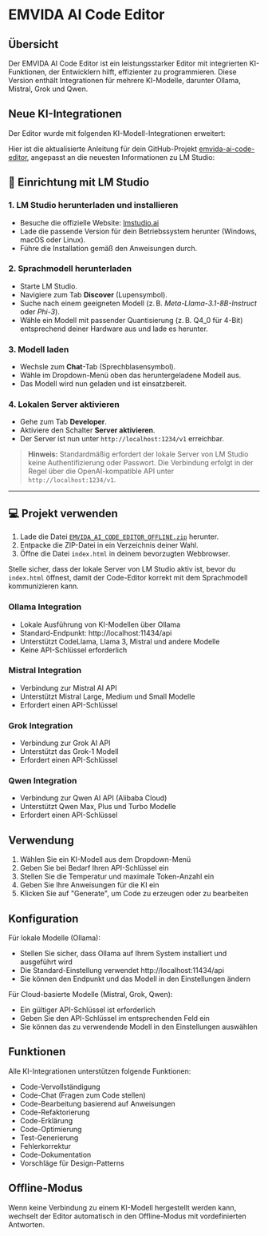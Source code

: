 # EMVIDA AI Code Editor

## Übersicht

Der EMVIDA AI Code Editor ist ein leistungsstarker Editor mit integrierten KI-Funktionen, der Entwicklern hilft, effizienter zu programmieren. Diese Version enthält Integrationen für mehrere KI-Modelle, darunter Ollama, Mistral, Grok und Qwen.

## Neue KI-Integrationen

Der Editor wurde mit folgenden KI-Modell-Integrationen erweitert:

Hier ist die aktualisierte Anleitung für dein GitHub-Projekt [emvida-ai-code-editor](https://github.com/torbesh/emvida-ai-code-editor), angepasst an die neuesten Informationen zu LM Studio:


## 🧠 Einrichtung mit LM Studio

### 1. LM Studio herunterladen und installieren

* Besuche die offizielle Website: [lmstudio.ai](https://lmstudio.ai/downloads)
* Lade die passende Version für dein Betriebssystem herunter (Windows, macOS oder Linux).
* Führe die Installation gemäß den Anweisungen durch.

### 2. Sprachmodell herunterladen

* Starte LM Studio.
* Navigiere zum Tab **Discover** (Lupensymbol).
* Suche nach einem geeigneten Modell (z. B. *Meta-Llama-3.1-8B-Instruct* oder *Phi-3*).
* Wähle ein Modell mit passender Quantisierung (z. B. Q4\_0 für 4-Bit) entsprechend deiner Hardware aus und lade es herunter.

### 3. Modell laden

* Wechsle zum **Chat**-Tab (Sprechblasensymbol).
* Wähle im Dropdown-Menü oben das heruntergeladene Modell aus.
* Das Modell wird nun geladen und ist einsatzbereit.

### 4. Lokalen Server aktivieren

* Gehe zum Tab **Developer**.
* Aktiviere den Schalter **Server aktivieren**.
* Der Server ist nun unter `http://localhost:1234/v1` erreichbar.

> **Hinweis:** Standardmäßig erfordert der lokale Server von LM Studio keine Authentifizierung oder Passwort. Die Verbindung erfolgt in der Regel über die OpenAI-kompatible API unter `http://localhost:1234/v1`.&#x20;

---

## 💻 Projekt verwenden

1. Lade die Datei [`EMVIDA_AI_CODE_EDITOR_OFFLINE.zip`](https://github.com/torbesh/emvida-ai-code-editor/blob/main/EMVIDA_AI_CODE_EDITOR_OFFLINE.zip) herunter.
2. Entpacke die ZIP-Datei in ein Verzeichnis deiner Wahl.
3. Öffne die Datei `index.html` in deinem bevorzugten Webbrowser.

Stelle sicher, dass der lokale Server von LM Studio aktiv ist, bevor du `index.html` öffnest, damit der Code-Editor korrekt mit dem Sprachmodell kommunizieren kann.


### Ollama Integration
- Lokale Ausführung von KI-Modellen über Ollama
- Standard-Endpunkt: http://localhost:11434/api
- Unterstützt CodeLlama, Llama 3, Mistral und andere Modelle
- Keine API-Schlüssel erforderlich

### Mistral Integration
- Verbindung zur Mistral AI API
- Unterstützt Mistral Large, Medium und Small Modelle
- Erfordert einen API-Schlüssel

### Grok Integration
- Verbindung zur Grok AI API
- Unterstützt das Grok-1 Modell
- Erfordert einen API-Schlüssel

### Qwen Integration
- Verbindung zur Qwen AI API (Alibaba Cloud)
- Unterstützt Qwen Max, Plus und Turbo Modelle
- Erfordert einen API-Schlüssel

## Verwendung

1. Wählen Sie ein KI-Modell aus dem Dropdown-Menü
2. Geben Sie bei Bedarf Ihren API-Schlüssel ein
3. Stellen Sie die Temperatur und maximale Token-Anzahl ein
4. Geben Sie Ihre Anweisungen für die KI ein
5. Klicken Sie auf "Generate", um Code zu erzeugen oder zu bearbeiten

## Konfiguration

Für lokale Modelle (Ollama):
- Stellen Sie sicher, dass Ollama auf Ihrem System installiert und ausgeführt wird
- Die Standard-Einstellung verwendet http://localhost:11434/api
- Sie können den Endpunkt und das Modell in den Einstellungen ändern

Für Cloud-basierte Modelle (Mistral, Grok, Qwen):
- Ein gültiger API-Schlüssel ist erforderlich
- Geben Sie den API-Schlüssel im entsprechenden Feld ein
- Sie können das zu verwendende Modell in den Einstellungen auswählen

## Funktionen

Alle KI-Integrationen unterstützen folgende Funktionen:
- Code-Vervollständigung
- Code-Chat (Fragen zum Code stellen)
- Code-Bearbeitung basierend auf Anweisungen
- Code-Refaktorierung
- Code-Erklärung
- Code-Optimierung
- Test-Generierung
- Fehlerkorrektur
- Code-Dokumentation
- Vorschläge für Design-Patterns

## Offline-Modus

Wenn keine Verbindung zu einem KI-Modell hergestellt werden kann, wechselt der Editor automatisch in den Offline-Modus mit vordefinierten Antworten.
